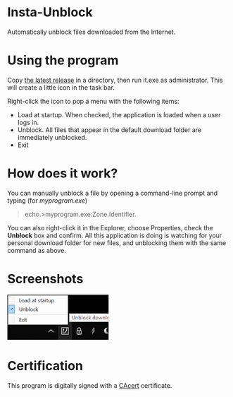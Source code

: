 # Insta-Unblock
Automatically unblock files downloaded from the Internet.

# Using the program
Copy [the latest release](https://github.com/dlebansais/Insta-Unblock/releases/download/v1.0.57/InstaUnblock.exe) in a directory, then run it.exe as administrator. This will create a little icon in the task bar.

Right-click the icon to pop a menu with the following items:

- Load at startup. When checked, the application is loaded when a user logs in.
- Unblock. All files that appear in the default download folder are immediately unblocked.
- Exit

# How does it work?
You can manually unblock a file by opening a command-line prompt and typing (for *myprogram.exe*) 
> echo.>myprogram.exe:Zone.Identifier.

You can also right-click it in the Explorer, choose Properties, check the **Unblock** box and confirm.
All this application is doing is watching for your personal download folder for new files, and unblocking them with the same command as above.
  
# Screenshots

![Menu](/Screenshots/Menu.png?raw=true "The app menu")

# Certification
This program is digitally signed with a [CAcert](https://www.cacert.org/) certificate.
